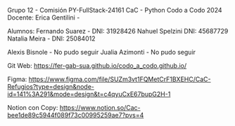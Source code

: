 Grupo 12 - Comisión PY-FullStack-24161 CaC - Python Codo a Codo 2024
Docente: Erica Gentilini -

Alumnos: 
Fernando Suarez - DNI: 31928426
Nahuel Spelzini DNI: 45687729
Natalia Meira - DNI: 25084012

Alexis Bisnole - No pudo seguir
Jualia Azimonti - No pudo seguir

Git Web:
https://fer-gab-sua.github.io/codo_a_codo.github.io/


Figma: 
https://www.figma.com/file/SUZm3vt1FQMetCrF1BXEHC/CaC-Refugios?type=design&node-id=141%3A291&mode=design&t=c4qyuCxE67bupG2H-1

Notion con Copy: 
https://www.notion.so/Cac-bee1de89c5944f089f73c00995259ae7?pvs=4

